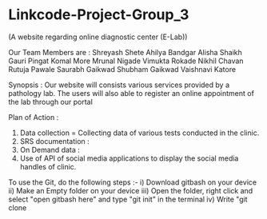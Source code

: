 # Linkcode-Project-Group_3

(A website regarding online diagnostic center (E-Lab))

Our Team Members are :
Shreyash Shete
Ahilya Bandgar 
Alisha Shaikh 
Gauri Pingat 
Komal More 
Mrunal Nigade
Vimukta Rokade 
Nikhil Chavan
Rutuja Pawale 
Saurabh Gaikwad
Shubham Gaikwad 
Vaishnavi Katore 

Synopsis :
Our website will consists various services provided by a pathology lab. The users will also able to register an online appointment of the lab through our portal 

Plan of Action :
1) Data collection = Collecting data of various tests conducted in the clinic.
2) SRS documentation :
3) On Demand data : 
4) Use of API of social media applications to display the social media handles of clinic.


To use the Git, do the following steps :-
i) Download gitbash on your device
ii) Make an Empty folder on your device
iii) Open the folder, right click and select "open gitbash here" and type "git init" in the terminal
iv) Write "git clone 
